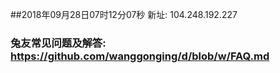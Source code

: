 ##2018年09月28日07时12分07秒 新址: 104.248.192.227
### 兔友常见问题及解答: https://github.com/wanggonging/d/blob/w/FAQ.md
